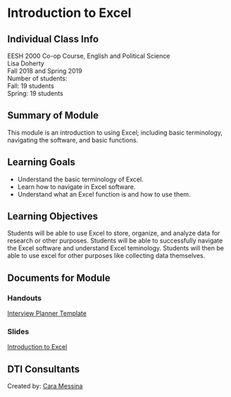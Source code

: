 # Introduction to Excel

## Individual Class Info
EESH 2000 Co-op Course, English and Political Science
<br>
Lisa Doherty
<br>
Fall 2018 and Spring 2019
<br>
Number of students:<br>Fall: 19 students<br>Spring: 19 students
<br>

## Summary of Module
This module is an introduction to using Excel; including basic terminology, navigating the software, and basic functions.

## Learning Goals
- Understand the basic terminology of Excel.
- Learn how to navigate in Excel software.
- Understand what an Excel function is and how to use them.

## Learning Objectives
Students will be able to use Excel to store, organize, and analyze data for research or other purposes. Students will be able to successfully navigate the Excel software and understand Excel teminology. Students will then be able to use excel for other purposes like collecting data themselves.

## Documents for Module

### Handouts

[Interview Planner Template](https://github.com/NULabNortheastern/digitalassignmentshowcase/blob/master/intro_excel/coop-fall2018-doherty/interview-planner-template.xlsx)


### Slides

[Introduction to Excel](https://github.com/NULabNortheastern/digitalassignmentshowcase/blob/master/intro_excel/coop-fall2018-doherty/Excel-IntroductionSlides.pdf)

## DTI Consultants
Created by:
[Cara Messina](messina.c@husky.neu.edu)
